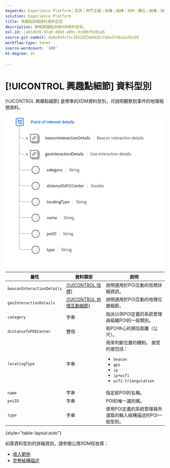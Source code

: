 ```yaml
---
keywords: Experience Platform；首頁；熱門主題；結構；結構；XDM；欄位；結構；結構；poi；poi詳細資訊；地標；興趣點詳細資訊；資料型別；資料型別；
solution: Experience Platform
title: 興趣點詳細資料資料型別
description: 瞭解興趣點詳情XDM資料型別。
exl-id: cab5463b-97a0-400d-a00c-0cd8bf9301a5
source-git-commit: de8e944cfec3b52d25bb02bcfebe57d6a2a35e39
workflow-type: tm+mt
source-wordcount: '180'
ht-degree: 5%

---
```


# [!UICONTROL 興趣點細節] 資料型別

[!UICONTROL 興趣點細節] 是標準的XDM資料型別，可說明觀察到事件的地理相關資料。

<img src="../images/data-types/poi-details.png" width="550" /><br />

| 屬性 | 資料類型 | 說明 |
| --- | --- | --- |
| `beaconInteractionDetails` | [[!UICONTROL 信標]](./beacon.md) | 說明適用於POI互動的信標詳細資訊。 |
| `geoInteractionDetails` | [[!UICONTROL 地理互動細節]](./geo-interaction-details.md) | 說明適用於POI互動的地理位置細節。 |
| `category` | 字串 | 指派以供POI定義的系統管理員組織POI的一般類別。 |
| `distanceToPOICenter` | 雙倍 | 和POI中心的預估距離（公尺）。 |
| `locatingType` | 字串 | 用來判斷位置的機制。 接受的值包括： <ul><li>`beacon`</li><li>`gps`</li><li>`ip`</li><li>`ip+wifi`</li><li>`wifi-triangulation`</li></ul> |
| `name` | 字串 | 指定給POI的名稱。 |
| `poiID` | 字串 | POI的唯一識別碼。 |
| `type` | 字串 | 使用POI定義的系統管理員所選取的輸入結構描述的POI一般型別。 |

{style="table-layout:auto"}

如需資料型別的詳細資訊，請參閱公用XDM存放庫：

* [填入範例](https://github.com/adobe/xdm/blob/master/components/datatypes/poi-detail.example.1.json)
* [完整結構描述](https://github.com/adobe/xdm/blob/master/components/datatypes/poi-detail.schema.json)
